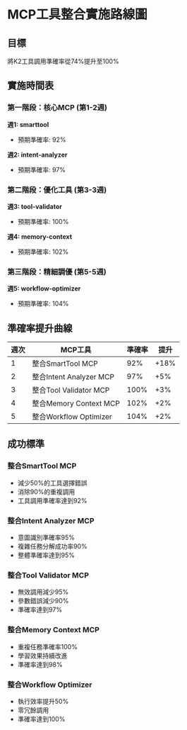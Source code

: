 # MCP工具整合實施路線圖

## 目標
將K2工具調用準確率從74%提升至100%

## 實施時間表

### 第一階段：核心MCP (第1-2週)

**週1: smarttool**
- 預期準確率: 92%

**週2: intent-analyzer**
- 預期準確率: 97%

### 第二階段：優化工具 (第3-3週)

**週3: tool-validator**
- 預期準確率: 100%

**週4: memory-context**
- 預期準確率: 102%

### 第三階段：精細調優 (第5-5週)

**週5: workflow-optimizer**
- 預期準確率: 104%

## 準確率提升曲線

週次 | MCP工具 | 準確率 | 提升
----|---------|--------|------
1 | 整合SmartTool MCP | 92% | +18%
2 | 整合Intent Analyzer MCP | 97% | +5%
3 | 整合Tool Validator MCP | 100% | +3%
4 | 整合Memory Context MCP | 102% | +2%
5 | 整合Workflow Optimizer | 104% | +2%

## 成功標準

### 整合SmartTool MCP
- 減少50%的工具選擇錯誤
- 消除90%的重複調用
- 工具調用準確率達到92%

### 整合Intent Analyzer MCP
- 意圖識別準確率95%
- 複雜任務分解成功率90%
- 整體準確率達到95%

### 整合Tool Validator MCP
- 無效調用減少95%
- 參數錯誤減少90%
- 準確率達到97%

### 整合Memory Context MCP
- 重複任務準確率100%
- 學習效果持續改進
- 準確率達到98%

### 整合Workflow Optimizer
- 執行效率提升50%
- 零冗餘調用
- 準確率達到100%

